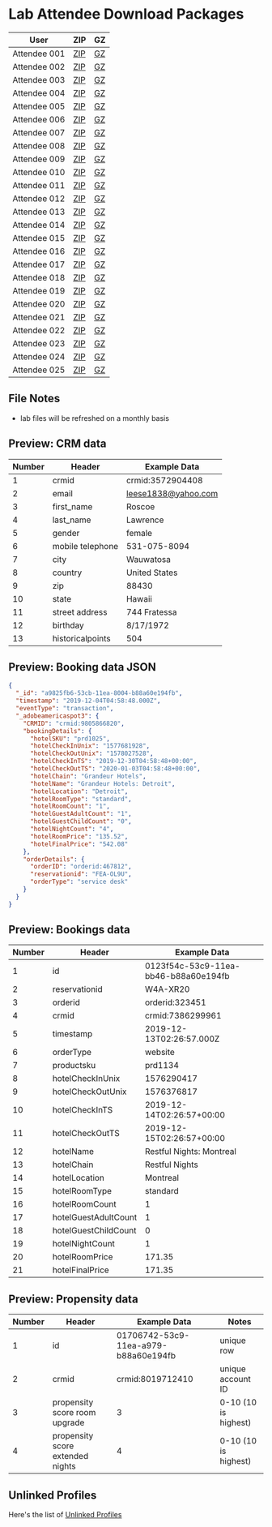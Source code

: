 Lab Attendee Download Packages
====================================


| User     | ZIP  | GZ  |
|------------|---|---|
| Attendee 001  | [ZIP](https://github.com/adobe/AEP-Hands-on-Labs/raw/master/labs/travel/assets/001_travel.zip)  |  [GZ](https://github.com/adobe/AEP-Hands-on-Labs/raw/master/labs/travel/assets/001_travel.tar.gz)  |
| Attendee 002  | [ZIP](https://github.com/adobe/AEP-Hands-on-Labs/raw/master/labs/travel/assets/002_travel.zip)  |  [GZ](https://github.com/adobe/AEP-Hands-on-Labs/raw/master/labs/travel/assets/002_travel.tar.gz)  |
| Attendee 003  | [ZIP](https://github.com/adobe/AEP-Hands-on-Labs/raw/master/labs/travel/assets/003_travel.zip)  |  [GZ](https://github.com/adobe/AEP-Hands-on-Labs/raw/master/labs/travel/assets/003_travel.tar.gz)  |
| Attendee 004  | [ZIP](https://github.com/adobe/AEP-Hands-on-Labs/raw/master/labs/travel/assets/004_travel.zip)  |  [GZ](https://github.com/adobe/AEP-Hands-on-Labs/raw/master/labs/travel/assets/004_travel.tar.gz)  |
| Attendee 005  | [ZIP](https://github.com/adobe/AEP-Hands-on-Labs/raw/master/labs/travel/assets/005_travel.zip)  |  [GZ](https://github.com/adobe/AEP-Hands-on-Labs/raw/master/labs/travel/assets/005_travel.tar.gz)  |
| Attendee 006  | [ZIP](https://github.com/adobe/AEP-Hands-on-Labs/raw/master/labs/travel/assets/006_travel.zip)  |  [GZ](https://github.com/adobe/AEP-Hands-on-Labs/raw/master/labs/travel/assets/006_travel.tar.gz)  |
| Attendee 007  | [ZIP](https://github.com/adobe/AEP-Hands-on-Labs/raw/master/labs/travel/assets/007_travel.zip)  |  [GZ](https://github.com/adobe/AEP-Hands-on-Labs/raw/master/labs/travel/assets/005_travel.tar.gz)  |
| Attendee 008  | [ZIP](https://github.com/adobe/AEP-Hands-on-Labs/raw/master/labs/travel/assets/008_travel.zip)  |  [GZ](https://github.com/adobe/AEP-Hands-on-Labs/raw/master/labs/travel/assets/008_travel.tar.gz)  |
| Attendee 009  | [ZIP](https://github.com/adobe/AEP-Hands-on-Labs/raw/master/labs/travel/assets/009_travel.zip)  |  [GZ](https://github.com/adobe/AEP-Hands-on-Labs/raw/master/labs/travel/assets/009_travel.tar.gz)  |
| Attendee 010  | [ZIP](https://github.com/adobe/AEP-Hands-on-Labs/raw/master/labs/travel/assets/010_travel.zip)  |  [GZ](https://github.com/adobe/AEP-Hands-on-Labs/raw/master/labs/travel/assets/010_travel.tar.gz)  |
| Attendee 011  | [ZIP](https://github.com/adobe/AEP-Hands-on-Labs/raw/master/labs/travel/assets/011_travel.zip)  |  [GZ](https://github.com/adobe/AEP-Hands-on-Labs/raw/master/labs/travel/assets/011_travel.tar.gz)  |
| Attendee 012  | [ZIP](https://github.com/adobe/AEP-Hands-on-Labs/raw/master/labs/travel/assets/012_travel.zip)  |  [GZ](https://github.com/adobe/AEP-Hands-on-Labs/raw/master/labs/travel/assets/012_travel.tar.gz)  |
| Attendee 013  | [ZIP](https://github.com/adobe/AEP-Hands-on-Labs/raw/master/labs/travel/assets/013_travel.zip)  |  [GZ](https://github.com/adobe/AEP-Hands-on-Labs/raw/master/labs/travel/assets/013_travel.tar.gz)  |
| Attendee 014  | [ZIP](https://github.com/adobe/AEP-Hands-on-Labs/raw/master/labs/travel/assets/014_travel.zip)  |  [GZ](https://github.com/adobe/AEP-Hands-on-Labs/raw/master/labs/travel/assets/014_travel.tar.gz)  |
| Attendee 015  | [ZIP](https://github.com/adobe/AEP-Hands-on-Labs/raw/master/labs/travel/assets/015_travel.zip)  |  [GZ](https://github.com/adobe/AEP-Hands-on-Labs/raw/master/labs/travel/assets/015_travel.tar.gz)  |
| Attendee 016  | [ZIP](https://github.com/adobe/AEP-Hands-on-Labs/raw/master/labs/travel/assets/016_travel.zip)  |  [GZ](https://github.com/adobe/AEP-Hands-on-Labs/raw/master/labs/travel/assets/016_travel.tar.gz)  |
| Attendee 017  | [ZIP](https://github.com/adobe/AEP-Hands-on-Labs/raw/master/labs/travel/assets/017_travel.zip)  |  [GZ](https://github.com/adobe/AEP-Hands-on-Labs/raw/master/labs/travel/assets/017_travel.tar.gz)  |
| Attendee 018  | [ZIP](https://github.com/adobe/AEP-Hands-on-Labs/raw/master/labs/travel/assets/018_travel.zip)  |  [GZ](https://github.com/adobe/AEP-Hands-on-Labs/raw/master/labs/travel/assets/018_travel.tar.gz)  |
| Attendee 019  | [ZIP](https://github.com/adobe/AEP-Hands-on-Labs/raw/master/labs/travel/assets/019_travel.zip)  |  [GZ](https://github.com/adobe/AEP-Hands-on-Labs/raw/master/labs/travel/assets/019_travel.tar.gz)  |
| Attendee 020  | [ZIP](https://github.com/adobe/AEP-Hands-on-Labs/raw/master/labs/travel/assets/020_travel.zip)  |  [GZ](https://github.com/adobe/AEP-Hands-on-Labs/raw/master/labs/travel/assets/020_travel.tar.gz)  |
| Attendee 021  | [ZIP](https://github.com/adobe/AEP-Hands-on-Labs/raw/master/labs/travel/assets/021_travel.zip)  |  [GZ](https://github.com/adobe/AEP-Hands-on-Labs/raw/master/labs/travel/assets/021_travel.tar.gz)  |
| Attendee 022  | [ZIP](https://github.com/adobe/AEP-Hands-on-Labs/raw/master/labs/travel/assets/022_travel.zip)  |  [GZ](https://github.com/adobe/AEP-Hands-on-Labs/raw/master/labs/travel/assets/022_travel.tar.gz)  |
| Attendee 023  | [ZIP](https://github.com/adobe/AEP-Hands-on-Labs/raw/master/labs/travel/assets/023_travel.zip)  |  [GZ](https://github.com/adobe/AEP-Hands-on-Labs/raw/master/labs/travel/assets/023_travel.tar.gz)  |
| Attendee 024  | [ZIP](https://github.com/adobe/AEP-Hands-on-Labs/raw/master/labs/travel/assets/024_travel.zip)  |  [GZ](https://github.com/adobe/AEP-Hands-on-Labs/raw/master/labs/travel/assets/024_travel.tar.gz)  |
| Attendee 025  | [ZIP](https://github.com/adobe/AEP-Hands-on-Labs/raw/master/labs/travel/assets/025_travel.zip)  |  [GZ](https://github.com/adobe/AEP-Hands-on-Labs/raw/master/labs/travel/assets/025_travel.tar.gz)  |



File Notes
----------------------------
 - lab files will be refreshed on a monthly basis




Preview: CRM data
-----------------------------

| Number     | Header  | Example Data  |
|------------|---|---|
| 1  | crmid  |  crmid:3572904408  |
| 2  | email  |  leese1838@yahoo.com  |
| 3  | first_name  |  Roscoe |
| 4  | last_name  |  Lawrence  |
| 5  | gender  |  female  |
| 6  | mobile telephone  |  531-075-8094  |
| 7  | city  |  Wauwatosa  |
| 8  | country  |  United States  |
| 9  | zip  |  88430  |
| 10  | state  |  Hawaii  |
| 11  | street address  |  744 Fratessa  |
| 12  | birthday  |  8/17/1972  |
| 13  | historicalpoints  |  504  |

Preview: Booking data JSON
-----------------------------

```json
{
  "_id": "a9825fb6-53cb-11ea-8004-b88a60e194fb",
  "timestamp": "2019-12-04T04:58:48.000Z",
  "eventType": "transaction",
  "_adobeamericaspot3": {
    "CRMID": "crmid:9805866820",
    "bookingDetails": {
      "hotelSKU": "prd1025",
      "hotelCheckInUnix": "1577681928",
      "hotelCheckOutUnix": "1578027528",
      "hotelCheckInTS": "2019-12-30T04:58:48+00:00",
      "hotelCheckOutTS": "2020-01-03T04:58:48+00:00",
      "hotelChain": "Grandeur Hotels",
      "hotelName": "Grandeur Hotels: Detroit",
      "hotelLocation": "Detroit",
      "hotelRoomType": "standard",
      "hotelRoomCount": "1",
      "hotelGuestAdultCount": "1",
      "hotelGuestChildCount": "0",
      "hotelNightCount": "4",
      "hotelRoomPrice": "135.52",
      "hotelFinalPrice": "542.08"
    },
    "orderDetails": {
      "orderID": "orderid:467812",
      "reservationid": "FEA-OL9U",
      "orderType": "service desk"
    }
  }
}
```


Preview: Bookings data
-----------------------------

| Number     | Header  | Example Data  |
|------------|---|---|
| 1 | id	| 0123f54c-53c9-11ea-bb46-b88a60e194fb |
| 2 | reservationid	| W4A-XR20 |
| 3 | orderid	| orderid:323451 |
| 4 | crmid	| crmid:7386299961 |
| 5 | timestamp	| 2019-12-13T02:26:57.000Z |
| 6 | orderType	| website |
| 7 | productsku	| prd1134 |
| 8 | hotelCheckInUnix	| 1576290417 |
| 9 | hotelCheckOutUnix	| 1576376817 |
| 10 | hotelCheckInTS	| 2019-12-14T02:26:57+00:00 |
| 11 | hotelCheckOutTS	| 2019-12-15T02:26:57+00:00 |
| 12 | hotelName	| Restful Nights: Montreal |
| 13 | hotelChain	| Restful Nights |
| 14 | hotelLocation	| Montreal |
| 15 | hotelRoomType	| standard |
| 16 | hotelRoomCount	| 1 |
| 17 | hotelGuestAdultCount	| 1 |
| 18 | hotelGuestChildCount	| 0 |
| 19 | hotelNightCount	| 1 |
| 20 | hotelRoomPrice	| 171.35 |
| 21 | hotelFinalPrice	| 171.35 |


Preview: Propensity data
-----------------------------

| Number     | Header  | Example Data  |  Notes |
|------------|---|---|---|
| 1  | id  |  01706742-53c9-11ea-a979-b88a60e194fb | unique row |
| 2  | crmid  |  crmid:8019712410  | unique account ID |
| 3  | propensity score room upgrade  |  3 | 0-10 (10 is highest) |
| 4  | propensity score extended nights |  4 | 0-10 (10 is highest) |



Unlinked Profiles
----------------------------

Here's the list of [Unlinked Profiles](https://github.com/adobe/AEP-Hands-on-Labs/blob/master/labs/travel/unlinked_travel.md)
